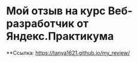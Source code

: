 # Мой отзыв на курс Веб-разработчик от Яндекс.Практикума
 
**Ссылка: https://tanya1621.github.io/my_review/

